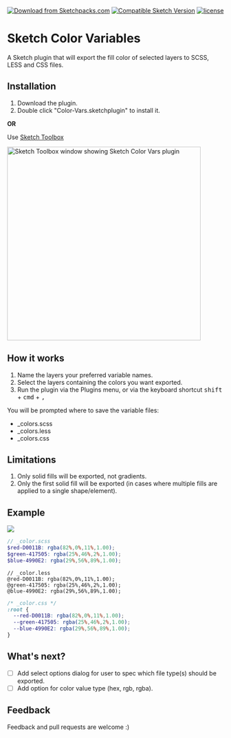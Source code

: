 [![Download from Sketchpacks.com](https://badges.sketchpacks.com/plugins/com.sketch.sketch-color-vars/version.svg)](https://api.sketchpacks.com/v1/plugins/com.sketch.sketch-color-vars/download) [![Compatible Sketch Version](https://badges.sketchpacks.com/plugins/com.sketch.sketch-color-vars/compatibility.svg)](https://sketchpacks.com/philsinatra/Sketch-Color-Vars)
[![license](https://img.shields.io/github/license/philsinatra/Sketch-Color-Vars.svg?style=flat-square)]()

# Sketch Color Variables

A Sketch plugin that will export the fill color of selected layers to SCSS, LESS and CSS files.

## Installation

1. Download the plugin.
1. Double click "Color-Vars.sketchplugin" to install it.

**OR**

Use [Sketch Toolbox](http://sketchtoolbox.com)

<img src="http://cdn.philsinatra.com/libraries/sketch/Sketch-Color-Vars/skech_toolbox-color_vars.png" alt="Sketch Toolbox window showing Sketch Color Vars plugin" style="width: 450px">

## How it works

1. Name the layers your preferred variable names.
1. Select the layers containing the colors you want exported.
1. Run the plugin via the Plugins menu, or via the keyboard shortcut <kbd>shift</kbd> + <kbd>cmd</kbd> + <kbd>,</kbd>

You will be prompted where to save the variable files:

- _colors.scss
- _colors.less
- _colors.css

## Limitations

1. Only solid fills will be exported, not gradients.
1. Only the first solid fill will be exported (in cases where multiple fills are applied to a single shape/element).

## Example

![](http://cdn.philsinatra.com/libraries/sketch/Sketch-Color-Vars/sketch-example-01.png)

```scss
// _color.scss
$red-D0011B: rgba(82%,0%,11%,1.00);
$green-417505: rgba(25%,46%,2%,1.00);
$blue-4990E2: rgba(29%,56%,89%,1.00);
```

```less
// _color.less
@red-D0011B: rgba(82%,0%,11%,1.00);
@green-417505: rgba(25%,46%,2%,1.00);
@blue-4990E2: rgba(29%,56%,89%,1.00);
```

```css
/* _color.css */
:root {
  --red-D0011B: rgba(82%,0%,11%,1.00);
  --green-417505: rgba(25%,46%,2%,1.00);
  --blue-4990E2: rgba(29%,56%,89%,1.00);
}
```

## What's next?

- [ ] Add select options dialog for user to spec which file type(s) should be exported.
- [ ] Add option for color value type (hex, rgb, rgba).

## Feedback

Feedback and pull requests are welcome :)
